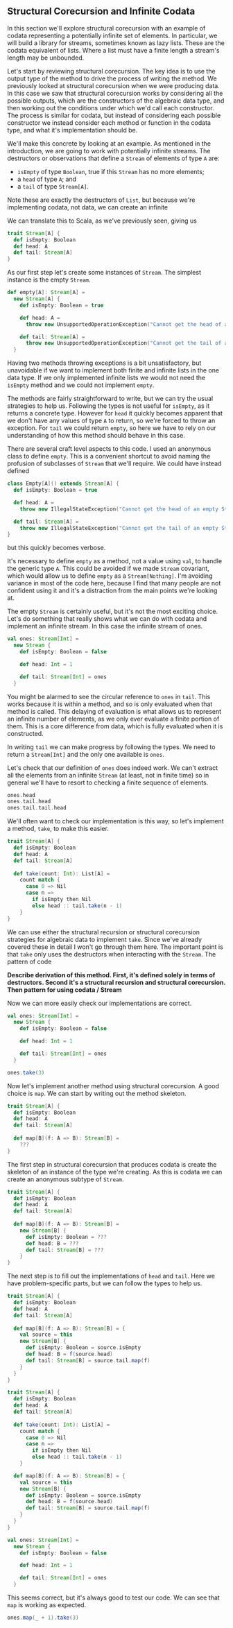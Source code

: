 ## Structural Corecursion and Infinite Codata

In this section we'll explore structural corecursion with an example of codata representing a potentially infinite set of elements. In particular, we will build a library for streams, sometimes known as lazy lists. These are the codata equivalent of lists. Where a list must have a finite length a stream's length may be unbounded.

Let's start by reviewing structural corecursion. The key idea is to use the output type of the method to drive the process of writing the method. We previously looked at structural corecursion when we were producing data.
In this case we saw that structural corecursion works by considering all the possible outputs, which are the constructors of the algebraic data type, and then working out the conditions under which we'd call each constructor. The process is similar for codata, but instead of considering each possible constructor we instead consider each method or function in the codata type, and what it's implementation should be.

We'll make this concrete by looking at an example. As mentioned in the introduction, we are going to work with potentially infinite streams. The destructors or observations that define a `Stream` of elements of type `A` are:

- `isEmpty` of type `Boolean`, true if this `Stream` has no more elements;
- a `head` of type `A`; and
- a `tail` of type `Stream[A]`.

Note these are exactly the destructors of `List`, but because we're implementing codata, not data, we can create an infinite 

We can translate this to Scala, as we've previously seen, giving us

```scala mdoc:silent
trait Stream[A] {
  def isEmpty: Boolean
  def head: A
  def tail: Stream[A]
}
```

As our first step let's create some instances of `Stream`. The simplest instance is the empty `Stream`.

```scala mdoc:silent
def empty[A]: Stream[A] =
  new Stream[A] {
    def isEmpty: Boolean = true

    def head: A =
      throw new UnsupportedOperationException("Cannot get the head of an empty Stream.")

    def tail: Stream[A] =
      throw new UnsupportedOperationException("Cannot get the tail of an empty Stream.")
  }
```

Having two methods throwing exceptions is a bit unsatisfactory, but unavoidable if we want to implement both finite and infinite lists in the one data type. If we only implemented infinite lists we would not need the `isEmpty` method and we could not implement `empty`. 

The methods are fairly straightforward to write, but we can try the usual strategies to help us. Following the types is not useful for `isEmpty`, as it returns a concrete type. However for `head` it quickly becomes apparent that we don't have any values of type `A` to return, so we're forced to throw an exception. For `tail` we could return `empty`, so here we have to rely on our understanding of how this method should behave in this case.

There are several craft level aspects to this code. I used an anonymous class to define `empty`. This is a convenient shortcut to avoid naming the profusion of subclasses of `Stream` that we'll require. We could have instead defined

```scala mdoc:silent
class Empty[A]() extends Stream[A] {
  def isEmpty: Boolean = true

  def head: A =
    throw new IllegalStateException("Cannot get the head of an empty Stream.")

  def tail: Stream[A] =
    throw new IllegalStateException("Cannot get the tail of an empty Stream.")
}
```

but this quickly becomes verbose.

It's necessary to define `empty` as a method, not a value using `val`, to handle the generic type `A`. This could be avoided if we made `Stream` covariant, which would allow us to define `empty` as a `Stream[Nothing]`. I'm avoiding variance in most of the code here, because I find that many people are not confident using it and it's a distraction from the main points we're looking at.

The empty `Stream` is certainly useful, but it's not the most exciting choice. Let's do something that really shows what we can do with codata and implement an infinite stream. In this case the infinite stream of ones.

```scala mdoc:silent
val ones: Stream[Int] =
  new Stream {
    def isEmpty: Boolean = false

    def head: Int = 1

    def tail: Stream[Int] = ones
  }
```

You might be alarmed to see the circular reference to `ones` in `tail`. This works because it is within a method, and so is only evaluated when that method is called. This delaying of evaluation is what allows us to represent an infinite number of elements, as we only ever evaluate a finite portion of them. This is a core difference from data, which is fully evaluated when it is constructed.

In writing `tail` we can make progress by following the types. We need to return a `Stream[Int]` and the only one available is `ones`.

Let's check that our definition of `ones` does indeed work.
We can't extract all the elements from an infinite `Stream` (at least, not in finite time) so in general we'll have to resort to checking a finite sequence of elements. 

```scala mdoc
ones.head
ones.tail.head
ones.tail.tail.head
```

We'll often want to check our implementation is this way, so let's implement a method, `take`, to make this easier.

```scala mdoc:reset:silent
trait Stream[A] {
  def isEmpty: Boolean
  def head: A
  def tail: Stream[A]
  
  def take(count: Int): List[A] =
    count match {
      case 0 => Nil
      case n => 
        if isEmpty then Nil
        else head :: tail.take(n - 1)
    }
}
```

We can use either the structural recursion or structural corecursion strategies for algebraic data to implement `take`. Since we've already covered these in detail I won't go through them here. The important point is that `take` only uses the destructors when interacting with the `Stream`. The pattern of code

**Describe derivation of this method. First, it's defined solely in terms of destructors. Second it's a structural recursion and structural corecursion. Then pattern for using codata / Stream**

Now we can more easily check our implementations are correct.

```scala mdoc:invisible
val ones: Stream[Int] =
  new Stream {
    def isEmpty: Boolean = false

    def head: Int = 1

    def tail: Stream[Int] = ones
  }
```
```scala mdoc
ones.take(3)
```


Now let's implement another method using structural corecursion. A good choice is `map`. We can start by writing out the method skeleton.

```scala mdoc:reset:silent
trait Stream[A] {
  def isEmpty: Boolean
  def head: A
  def tail: Stream[A]
  
  def map[B](f: A => B): Stream[B] =
    ???
}
```

The first step in structural corecursion that produces codata is create the skeleton of an instance of the type we're creating. As this is codata we can create an anonymous subtype of `Stream`.

```scala mdoc:reset:silent
trait Stream[A] {
  def isEmpty: Boolean
  def head: A
  def tail: Stream[A]
  
  def map[B](f: A => B): Stream[B] =
    new Stream[B] {
      def isEmpty: Boolean = ???
      def head: B = ???
      def tail: Stream[B] = ???
    }
}
```

The next step is to fill out the implementations of `head` and `tail`. Here we have problem-specific parts, but we can follow the types to help us.

```scala mdoc:reset:silent
trait Stream[A] {
  def isEmpty: Boolean
  def head: A
  def tail: Stream[A]
  
  def map[B](f: A => B): Stream[B] = {
    val source = this
    new Stream[B] {
      def isEmpty: Boolean = source.isEmpty
      def head: B = f(source.head)
      def tail: Stream[B] = source.tail.map(f)
    }
  }
}
```
```scala mdoc:reset:invisible
trait Stream[A] {
  def isEmpty: Boolean
  def head: A
  def tail: Stream[A]
  
  def take(count: Int): List[A] =
    count match {
      case 0 => Nil
      case n => 
        if isEmpty then Nil
        else head :: tail.take(n - 1)
    }

  def map[B](f: A => B): Stream[B] = {
    val source = this
    new Stream[B] {
      def isEmpty: Boolean = source.isEmpty
      def head: B = f(source.head)
      def tail: Stream[B] = source.tail.map(f)
    }
  }
}
```
```scala mdoc:invisible
val ones: Stream[Int] =
  new Stream {
    def isEmpty: Boolean = false

    def head: Int = 1

    def tail: Stream[Int] = ones
  }
```

This seems correct, but it's always good to test our code. 
We can see that `map` is working as expected.

```scala mdoc
ones.map(_ + 1).take(3)
```
